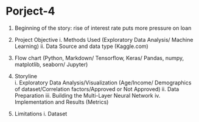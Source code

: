 # Porject-4

1.	Beginning of the story: rise of interest rate puts more pressure on loan
2.	Project Objective
i.	Methods Used (Exploratory Data Analysis/ Machine Learning)
ii.	Data Source and data type (Kaggle.com)

3.	Flow chart (Python, Markdown/ Tensorflow, Keras/ Pandas, numpy, matplotlib, seaborn/ Jupyter)

4.	Storyline	
i.	Exploratory Data Analysis/Visualization (Age/Income/ Demographics of dataset/Correlation factors/Approved or Not Approved)
ii.	Data Preparation 
iii.	Building the Multi-Layer Neural Network
iv.	Implementation and Results (Metrics)

5.	Limitations
i.	Dataset
